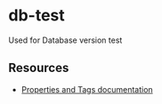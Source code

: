 # db-test
Used for Database version test

## Resources
- [Properties and Tags documentation](https://github.com/logseq/docs/blob/feat/db/db-version.md)
